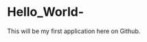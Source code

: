 # Hello_World-
This will be my first application here on Github. 
<!-- A Psychology college grad, who is looking for a career change --!>

